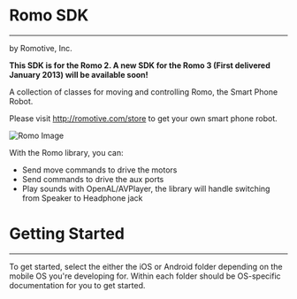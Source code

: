 # Romo SDK
- - -
by Romotive, Inc.

**This SDK is for the Romo 2. A new SDK for the Romo 3 (First delivered January 2013) will be available soon!**

A collection of classes for moving and controlling Romo, the Smart Phone Robot. 

Please visit http://romotive.com/store to get your own smart phone robot.

![Romo Image](https://s3.amazonaws.com/romotive.com/img/old-romo/old-romo-lime-green.jpg)

With the Romo library, you can:

* Send move commands to drive the motors
* Send commands to drive the aux ports
* Play sounds with OpenAL/AVPlayer, the library will handle switching from Speaker to Headphone jack

# Getting Started
- - -

To get started, select the either the iOS or Android folder depending on the mobile OS you're developing for. Within each folder should be OS-specific documentation for you to get started.
